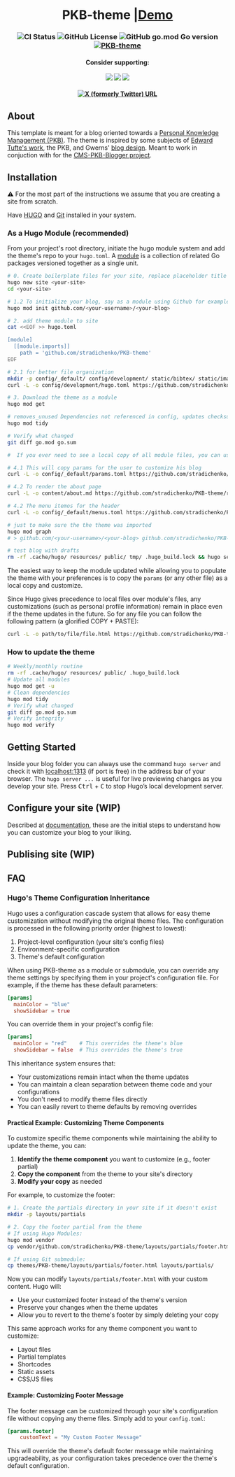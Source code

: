 <h1 align="center">
  PKB-theme |<a href="https://stradichenko.github.io/PKB-theme/">Demo</a>
</h1>

<h3 align="center">

![CI Status](https://github.com/stradichenko/PKB-theme/actions/workflows/test.yml/badge.svg)
![GitHub License](https://img.shields.io/github/license/stradichenko/PKB-theme)
![GitHub go.mod Go version](https://img.shields.io/github/go-mod/go-version/stradichenko/PKB-theme)
[![PKB-theme](https://img.shields.io/badge/Hugo--Themes-@PKB-theme)](https://themes.gohugo.io/themes/)

</h3>

<h4 align="center">
  Consider supporting:<br><br>
  <img src="https://img.shields.io/badge/Patreon-F96854?style=for-the-badge&logo=patreon&logoColor=white">
  <img src="https://img.shields.io/badge/Liberapay-F6C915?style=for-the-badge&logo=liberapay&logoColor=black">
  <a href="https://github.com/sponsors/stradichenko">
    <img src="https://img.shields.io/badge/sponsor-30363D?style=for-the-badge&logo=GitHub-Sponsors&logoColor=#EA4AAA">
  </a>
</h4>

<h4 align="center">

[![X (formerly Twitter) URL](https://img.shields.io/badge/-Share%20on%20X-gray?style=flat&logo=x)](https://x.com/intent/tweet/?text=PKB-theme!%20A%20resource%20to%20easily%20launch%20your%20personal%20blog!%20&url=https://github.com/stradichenko/PKB-theme&hashtags=Hugo,pkbtheme,blog)
</h4>


## About
This template is meant for a blog oriented towards a [Personal Knowledge Management (PKB)](https://www.wikiwand.com/en/Personal_knowledge_base). The theme is inspired by some subjects of [Edward Tufte's work](https://edwardtufte.github.io/tufte-css/), the PKB, and Gwerns' [blog design](https://gwern.net/design). Meant to work in conjuction with for the [CMS-PKB-Blogger project](https://github.com/stradichenko/PKB-Blogger/tree/main).

## Installation
⚠️ For the most part of the instructions we assume that you are creating a site from scratch.

Have [HUGO](https://gohugo.io/installation/) and [Git](https://git-scm.com/book/en/v2/Getting-Started-Installing-Git) installed in your system.

### As a Hugo Module (recommended)
From your project's root directory, initiate the hugo module system and add the theme's repo to your `hugo.toml`. A [module](https://gohugo.io/hugo-modules/use-modules/#article) is a collection of related Go packages versioned together as a single unit. 

```bash
# 0. Create boilerplate files for your site, replace placeholder title (in case of testing locally anything like <example.com/my-blog> works fine):
hugo new site <your-site>
cd <your-site>

# 1.2 To initialize your blog, say as a module using Github for example; create a go.mod file:
hugo mod init github.com/<your-username>/<your-blog>

# 2. add theme module to site
cat <<EOF >> hugo.toml

[module]
  [[module.imports]]
    path = 'github.com/stradichenko/PKB-theme'
EOF

# 2.1 for better file organization
mkdir -p config/_default/ config/development/ static/bibtex/ static/images/ static/img static/my-favicon && mv ./hugo.toml config/_default/
curl -L -o config/development/hugo.toml https://github.com/stradichenko/PKB-theme/raw/main/config/development/hugo.toml

# 3. Download the theme as a module
hugo mod get

# removes_unused Dependencies not referenced in config, updates checksum, Verifies module integrity. optimizes module dependency tree
hugo mod tidy

# Verify what changed
git diff go.mod go.sum

#  If you ever need to see a local copy of all module files, you can use the command `hugo mod vendor`, which will copy all module dependencies into a _vendor/ folder.

# 4.1 This will copy params for the user to customize his blog
curl -L -o config/_default/params.toml https://github.com/stradichenko/PKB-theme/raw/main/config/_default/params.toml

# 4.2 To render the about page
curl -L -o content/about.md https://github.com/stradichenko/PKB-theme/raw/main/exampleSite/content/about.md

# 4.2 The menu itemos for the header
curl -L -o config/_default/menus.toml https://github.com/stradichenko/PKB-theme/raw/main/config/_default/menus.toml

# just to make sure the the theme was imported 
hugo mod graph
# > github.com/<your-username>/<your-blog> github.com/stradichenko/PKB-theme@v....

# test blog with drafts
rm -rf .cache/hugo/ resources/ public/ tmp/ .hugo_build.lock && hugo server --source . --noHTTPCache --renderToMemory --disableFastRender --ignoreCache --gc --logLevel debug -D -e development
```

The easiest way to keep the module updated while allowing you to populate the theme with your preferences is to copy the `params` (or any other file) as a local copy and customize. 

Since Hugo gives precedence to local files over module's files, any customizations (such as personal profile information) remain in place even if the theme updates in the future. So for any file you can follow the following pattern (a glorified COPY + PASTE):

```bash
curl -L -o path/to/file/file.html https://github.com/stradichenko/PKB-theme/raw/main/path/to/file/file.html
```

### How to update the theme
```bash
# Weekly/monthly routine
rm -rf .cache/hugo/ resources/ public/ .hugo_build.lock
# Update all modules
hugo mod get -u
# Clean dependencies
hugo mod tidy
# Verify what changed
git diff go.mod go.sum
# Verify integrity
hugo mod verify
```

## Getting Started
Inside your blog folder you can always use the command `hugo server` and check it with [localhost:1313](http://localhost:1313/) (if port is free) in the address bar of your browser. The `hugo server ...` is useful for live previewing changes as you develop your site. Press <kbd>Ctrl</kbd> + <kbd>C</kbd> to stop Hugo’s local development server.

## Configure your site (WIP)
Described at [documentation](https://github.com/stradichenko/PKB-theme/blob/main/documentation), these are the initial steps to understand how you can customize your blog to your liking.

## Publising site (WIP)
## FAQ
### Hugo's Theme Configuration Inheritance

Hugo uses a configuration cascade system that allows for easy theme customization without modifying the original theme files. The configuration is processed in the following priority order (highest to lowest):

1. Project-level configuration (your site's config files)
2. Environment-specific configuration
3. Theme's default configuration

When using PKB-theme as a module or submodule, you can override any theme settings by specifying them in your project's configuration file. For example, if the theme has these default parameters:

```toml
[params]
  mainColor = "blue"
  showSidebar = true
```

You can override them in your project's config file:

```toml
[params]
  mainColor = "red"    # This overrides the theme's blue
  showSidebar = false  # This overrides the theme's true
```

This inheritance system ensures that:
- Your customizations remain intact when the theme updates
- You can maintain a clean separation between theme code and your configurations
- You don't need to modify theme files directly
- You can easily revert to theme defaults by removing overrides

#### Practical Example: Customizing Theme Components

To customize specific theme components while maintaining the ability to update the theme, you can:

1. **Identify the theme component** you want to customize (e.g., footer partial)
2. **Copy the component** from the theme to your site's directory
3. **Modify your copy** as needed

For example, to customize the footer:

```bash
# 1. Create the partials directory in your site if it doesn't exist
mkdir -p layouts/partials

# 2. Copy the footer partial from the theme
# If using Hugo Modules:
hugo mod vendor
cp vendor/github.com/stradichenko/PKB-theme/layouts/partials/footer.html layouts/partials/

# If using Git submodule:
cp themes/PKB-theme/layouts/partials/footer.html layouts/partials/
```

Now you can modify `layouts/partials/footer.html` with your custom content. Hugo will:
- Use your customized footer instead of the theme's version
- Preserve your changes when the theme updates
- Allow you to revert to the theme's footer by simply deleting your copy

This same approach works for any theme component you want to customize:
- Layout files
- Partial templates
- Shortcodes
- Static assets
- CSS/JS files

#### Example: Customizing Footer Message

The footer message can be customized through your site's configuration file without copying any theme files. Simply add to your `config.toml`:

```toml
[params.footer]
    customText = "My Custom Footer Message"
```

This will override the theme's default footer message while maintaining upgradeability, as your configuration takes precedence over the theme's default configuration.

